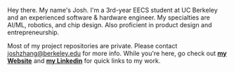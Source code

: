 Hey there. My name's Josh. I'm a 3rd-year EECS student at UC Berkeley and an experienced software & hardware engineer. My specialties are AI/ML, robotics, and chip design. Also proficient in product design and entrepreneurship.

Most of my project repositories are private. Please contact [joshzhang@berkeley.edu](mailto:joshzhang@berkeley.edu) for more info. While you're here, go check out [**my Website**](https://itsjoshzhang.github.io/) and [**my Linkedin**](https://www.linkedin.com/in/itsjoshzhang/) for quick links to my work.
